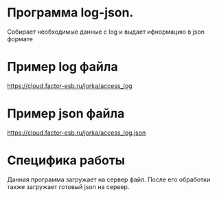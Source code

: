 # Программа log-json.
Собирает необходимые данные с log и выдает ифнормацию в json формате
# Пример log файла 
https://cloud.factor-esb.ru/jorka/access_log
# Пример json файла    
https://cloud.factor-esb.ru/jorka/access_log.json
# Специфика работы
Данная программа загружает на сервер файл. После его обработки также загружает готовый json на сервер. 



